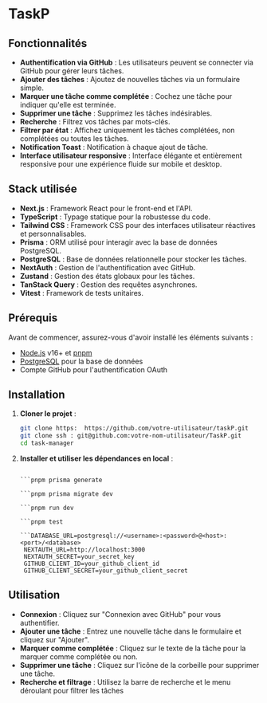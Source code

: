 # TaskP

## Fonctionnalités

- **Authentification via GitHub** : Les utilisateurs peuvent se connecter via GitHub pour gérer leurs tâches.
- **Ajouter des tâches** : Ajoutez de nouvelles tâches via un formulaire simple.
- **Marquer une tâche comme complétée** : Cochez une tâche pour indiquer qu'elle est terminée.
- **Supprimer une tâche** : Supprimez les tâches indésirables.
- **Recherche** : Filtrez vos tâches par mots-clés.
- **Filtrer par état** : Affichez uniquement les tâches complétées, non complétées ou toutes les tâches.
- **Notification Toast** : Notification à chaque ajout de tâche.
- **Interface utilisateur responsive** : Interface élégante et entièrement responsive pour une expérience fluide sur mobile et desktop.

## Stack utilisée

- **Next.js** : Framework React pour le front-end et l'API.
- **TypeScript** : Typage statique pour la robustesse du code.
- **Tailwind CSS** : Framework CSS pour des interfaces utilisateur réactives et personnalisables.
- **Prisma** : ORM utilisé pour interagir avec la base de données PostgreSQL.
- **PostgreSQL** : Base de données relationnelle pour stocker les tâches.
- **NextAuth** : Gestion de l'authentification avec GitHub.
- **Zustand** : Gestion des états globaux pour les tâches.
- **TanStack Query** : Gestion des requêtes asynchrones.
- **Vitest** : Framework de tests unitaires.

## Prérequis

Avant de commencer, assurez-vous d'avoir installé les éléments suivants :

- [Node.js](https://nodejs.org/) v16+ et [pnpm](https://pnpm.io/)
- [PostgreSQL](https://www.postgresql.org/) pour la base de données
- Compte GitHub pour l'authentification OAuth

## Installation

1. **Cloner le projet** :

   ```bash
   git clone https:  https://github.com/votre-utilisateur/taskP.git
   git clone ssh : git@github.com:votre-nom-utilisateur/TaskP.git
   cd task-manager

2. **Installer et utiliser les dépendances en local** :

   ```pnpm install

   ```pnpm prisma generate

   ```pnpm prisma migrate dev

   ```pnpm run dev

   ```pnpm test

   ```DATABASE_URL=postgresql://<username>:<password>@<host>:<port>/<database>
    NEXTAUTH_URL=http://localhost:3000
    NEXTAUTH_SECRET=your_secret_key
    GITHUB_CLIENT_ID=your_github_client_id
    GITHUB_CLIENT_SECRET=your_github_client_secret

## Utilisation

- **Connexion** : Cliquez sur "Connexion avec GitHub" pour vous authentifier.
- **Ajouter une tâche** : Entrez une nouvelle tâche dans le formulaire et cliquez sur "Ajouter".
- **Marquer comme complétée** : Cliquez sur le texte de la tâche pour la marquer comme complétée ou non.
- **Supprimer une tâche** : Cliquez sur l'icône de la corbeille pour supprimer une tâche.
- **Recherche et filtrage** : Utilisez la barre de recherche et le menu déroulant pour filtrer les tâches